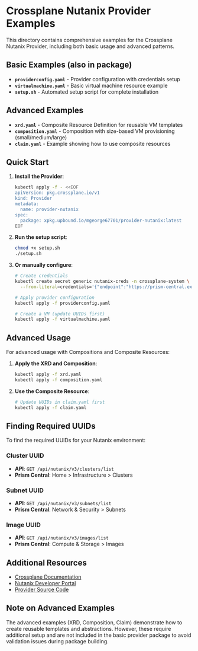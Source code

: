 # Crossplane Nutanix Provider Examples

This directory contains comprehensive examples for the Crossplane Nutanix Provider, including both basic usage and advanced patterns.

## Basic Examples (also in package)

- **`providerconfig.yaml`** - Provider configuration with credentials setup
- **`virtualmachine.yaml`** - Basic virtual machine resource example
- **`setup.sh`** - Automated setup script for complete installation

## Advanced Examples

- **`xrd.yaml`** - Composite Resource Definition for reusable VM templates
- **`composition.yaml`** - Composition with size-based VM provisioning (small/medium/large)
- **`claim.yaml`** - Example showing how to use composite resources

## Quick Start

1. **Install the Provider**:

   ```bash
   kubectl apply -f - <<EOF
   apiVersion: pkg.crossplane.io/v1
   kind: Provider
   metadata:
     name: provider-nutanix
   spec:
     package: xpkg.upbound.io/mgeorge67701/provider-nutanix:latest
   EOF
   ```

2. **Run the setup script**:

   ```bash
   chmod +x setup.sh
   ./setup.sh
   ```

3. **Or manually configure**:

   ```bash
   # Create credentials
   kubectl create secret generic nutanix-creds -n crossplane-system \
     --from-literal=credentials='{"endpoint":"https://prism-central.example.com:9440","username":"admin","password":"your-password"}'

   # Apply provider configuration
   kubectl apply -f providerconfig.yaml

   # Create a VM (update UUIDs first)
   kubectl apply -f virtualmachine.yaml
   ```

## Advanced Usage

For advanced usage with Compositions and Composite Resources:

1. **Apply the XRD and Composition**:

   ```bash
   kubectl apply -f xrd.yaml
   kubectl apply -f composition.yaml
   ```

2. **Use the Composite Resource**:

   ```bash
   # Update UUIDs in claim.yaml first
   kubectl apply -f claim.yaml
   ```

## Finding Required UUIDs

To find the required UUIDs for your Nutanix environment:

### Cluster UUID

- **API**: `GET /api/nutanix/v3/clusters/list`
- **Prism Central**: Home > Infrastructure > Clusters

### Subnet UUID

- **API**: `GET /api/nutanix/v3/subnets/list`
- **Prism Central**: Network & Security > Subnets

### Image UUID

- **API**: `GET /api/nutanix/v3/images/list`
- **Prism Central**: Compute & Storage > Images

## Additional Resources

- [Crossplane Documentation](https://docs.crossplane.io/)
- [Nutanix Developer Portal](https://www.nutanix.dev/)
- [Provider Source Code](https://github.com/mgeorge67701/provider-nutanix)

## Note on Advanced Examples

The advanced examples (XRD, Composition, Claim) demonstrate how to create reusable templates and abstractions. However, these require additional setup and are not included in the basic provider package to avoid validation issues during package building.
